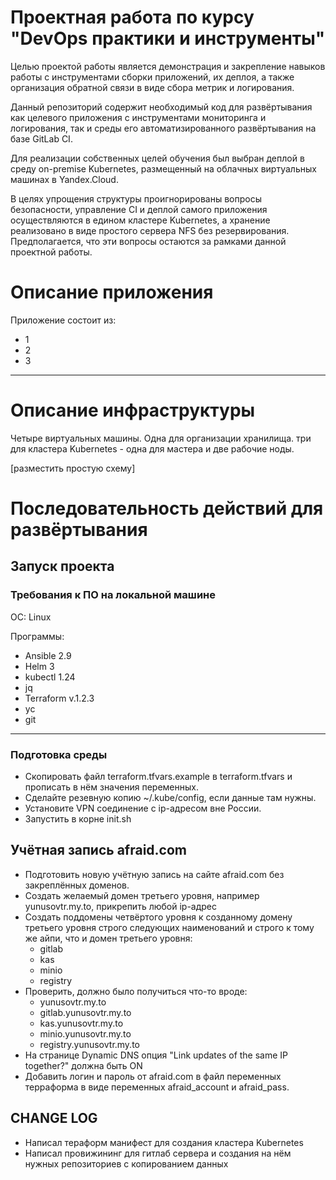 # Проектная работа по курсу "DevOps практики и инструменты"
Целью проектой работы является демонстрация и закрепление навыков работы с инструментами сборки приложений, их деплоя, а также организация обратной связи в виде сбора метрик и логирования.

Данный репозиторий содержит необходимый код для развёртывания как целевого приложения с инструментами мониторинга и логирования, так и среды его автоматизированного развёртывания на базе GitLab CI.

Для реализации собственных целей обучения был выбран деплой в среду on-premise Kubernetes, размещенный на облачных виртуальных машинах в Yandex.Cloud.

В целях упрощения структуры проигнорированы вопросы безопасности, управление CI и деплой самого приложения осуществляются в едином кластере Kubernetes, а хранение реализовано в виде простого сервера NFS без резервирования. Предполагается, что эти вопросы остаются за рамками данной проектной работы.

# Описание приложения

Приложение состоит из:
- 1
- 2
- 3

---
# Описание инфраструктуры

Четыре виртуальных машины. Одна для организации хранилища. три для кластера Kubernetes - одна для мастера и две рабочие ноды.

[разместить простую схему]


# Последовательность действий для развёртывания

## Запуск проекта

### Требования к ПО на локальной машине

ОС: Linux

Программы:
- Ansible 2.9
- Helm 3
- kubectl 1.24
- jq
- Terraform v.1.2.3
- yc
- git

---

### Подготовка среды
- Скопировать файл terraform.tfvars.example в terraform.tfvars и прописать в нём значения переменных.
- Сделайте резевную копию ~/.kube/config, если данные там нужны.
- Установите VPN соединение с ip-адресом вне России.
- Запустить в корне init.sh

## Учётная запись afraid.com
- Подготовить новую учётную запись на сайте afraid.com без закреплённых доменов.
- Создать желаемый домен третьего уровня, например yunusovtr.my.to, прикрепить любой ip-адрес
- Создать поддомены четвёртого уровня к созданному домену третьего уровня строго следующих наименований и строго к тому же айпи, что и домен третьего уровня:
  - gitlab
  - kas
  - minio
  - registry
- Проверить, должно было получиться что-то вроде:
  - yunusovtr.my.to
  - gitlab.yunusovtr.my.to
  - kas.yunusovtr.my.to
  - minio.yunusovtr.my.to
  - registry.yunusovtr.my.to
- На странице Dynamic DNS опция "Link updates of the same IP together?" должна быть ON
- Добавить логин и пароль от afraid.com в файл переменных терраформа в виде переменных afraid_account и afraid_pass.

## CHANGE LOG

- Написал тераформ манифест для создания кластера Kubernetes
- Написал провижининг для гитлаб сервера и создания на нём нужных репозиториев с копированием данных